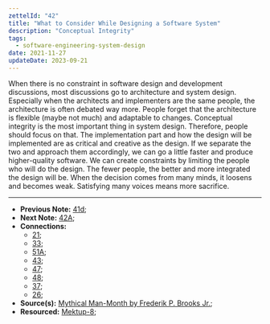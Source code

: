 ```yaml
---
zettelId: "42"
title: "What to Consider While Designing a Software System"
description: "Conceptual Integrity"
tags:
  - software-engineering-system-design
date: 2021-11-27
updateDate: 2023-09-21
---
```


When there is no constraint in software design and development discussions, most discussions go to architecture and system design. Especially when the architects and implementers are the same people, the architecture is often debated way more. People forget that the architecture is flexible (maybe not much) and adaptable to changes.
Conceptual integrity is the most important thing in system design. Therefore, people should focus on that. The implementation part and how the design will be implemented are as critical and creative as the design. If we separate the two and approach them accordingly, we can go a little faster and produce higher-quality software. We can create constraints by limiting the people who will do the design. The fewer people, the better and more integrated the design will be. When the decision comes from many minds, it loosens and becomes weak. Satisfying many voices means more sacrifice.

---

- **Previous Note:** [41d](/notes/41d/);
- **Next Note:** [42A](/notes/42a/);
- **Connections:**
  - [21](/notes/21/);
  - [33](/notes/33/);
  - [51A](/notes/51a/);
  - [43](/notes/43/);
  - [47](/notes/47/);
  - [48](/notes/48/);
  - [37](/notes/37/);
  - [26](/notes/26/);
- **Source(s):** [Mythical Man-Month by Frederik P. Brooks Jr.](https://web.eecs.umich.edu/~weimerw/2018-481/readings/mythical-man-month.pdf);
- **Resourced:** [Mektup-8](/newsletter/mektup-8/);
